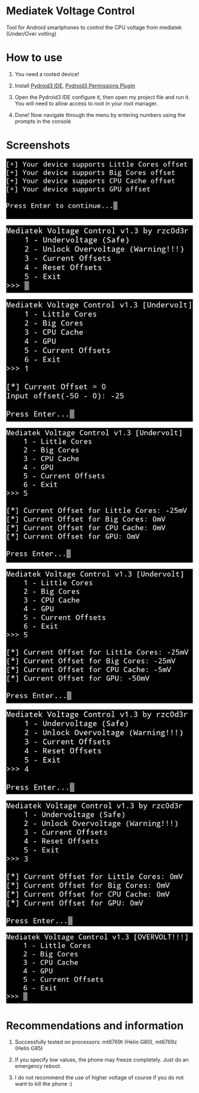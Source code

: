 # Mediatek Voltage Control

Tool for Android smartphones to control the CPU voltage from mediatek (Under/Over volting)

# How to use

1. You need a rooted device!

2. Install [Pydroid3 IDE](https://play.google.com/store/apps/details?id=ru.iiec.pydroid3), [Pydroid3 Permissions Plugin](https://play.google.com/store/apps/details?id=ru.iiec.pydroidpermissionsplugin)

3. Open the Pydroid3 IDE configure it, then open my project file and run it. You will need to allow access to root in your root manager. 

4. Done! Now navigate through the menu by entering numbers using the prompts in the console

# Screenshots

![Dynamic Menu Generation](img/Dynamic_Menu_Generation_Log.jpg)

![Main Menu](img/Main_Menu.jpg)

![Undervolting Little Cores](img/Undervolting_Little_Cores.jpg)

![Result (Undervolting Little Cores)](img/Result(Undervolting_Little_Cores).jpg)

![Result (Undervolting All Sections)](img/Result(Undervolting_All_Sections).jpg)

![Reset Offsets](img/Reset_Offsets.jpg)

![Result (Reset Offsets)](img/Result(Reset_Offsets).jpg)

![Overvoltage Menu](img/Overvoltage_Menu.jpg)

# Recommendations and information

1. Successfully tested on processors: mt6769t (Helio G80), mt6769z (Helio G85)

2. If you specify low values, the phone may freeze completely. Just do an emergency reboot.

3. I do not recommend the use of higher voltage of course if you do not want to kill the phone :)

